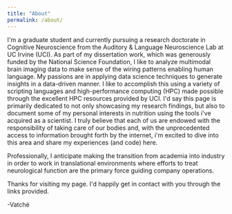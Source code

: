 ```yaml
---
title: "About"
permalink: /about/
---
```


I'm a graduate student and currently pursuing a research doctorate in Cognitive Neuroscience from the Auditory & Language Neuroscience Lab at UC Irvine (UCI). As part of my dissertation work, which was generously funded by the National Science Foundation, I like to analyze multimodal brain imaging data to make sense of the wiring patterns enabling human language. My passions are in applying data science techniques to generate insights in a data-driven manner. I like to accomplish this using a variety of scripting languages and high-performance computing (HPC) made possible through the excellent HPC resources provided by UCI. I'd say this page is primarily dedicated to not only showcasing my research findings, but also to document some of my personal interests in nutrition using the tools i've acquired as a scientist. I truly believe that each of us are endowed with the responsibility of taking care of our bodies and, with the unprecedented access to information brought forth by the internet, i'm excited to dive into this area and share my experiences (and code) here. 

Professionally, I anticipate making the transition from academia into industry in order to work in translational environments where efforts to treat neurological function are the primary force guiding company operations.

Thanks for visiting my page. I'd happily get in contact with you through the links provided.

-Vatché
